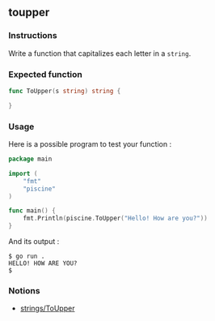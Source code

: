 ## toupper

### Instructions

Write a function that capitalizes each letter in a `string`.

### Expected function

```go
func ToUpper(s string) string {

}
```

### Usage

Here is a possible program to test your function :

```go
package main

import (
	"fmt"
	"piscine"
)

func main() {
	fmt.Println(piscine.ToUpper("Hello! How are you?"))
}
```

And its output :

```console
$ go run .
HELLO! HOW ARE YOU?
$
```

### Notions

- [strings/ToUpper](https://golang.org/pkg/strings/#ToUpper)

